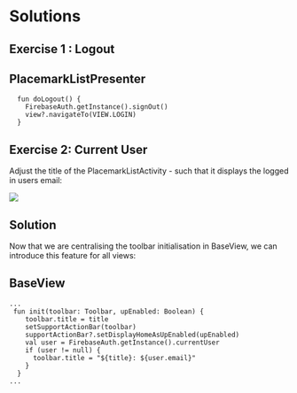 # Solutions

## Exercise 1 : Logout

## PlacemarkListPresenter

~~~
  fun doLogout() {
    FirebaseAuth.getInstance().signOut()
    view?.navigateTo(VIEW.LOGIN)
  }

~~~

## Exercise 2: Current User

Adjust the title of the PlacemarkListActivity - such that it displays the logged in users email:

![](img/13.png)

## Solution

Now that we are centralising the toolbar initialisation in BaseView, we can introduce this feature for all views:

## BaseView

~~~
...
 fun init(toolbar: Toolbar, upEnabled: Boolean) {
    toolbar.title = title
    setSupportActionBar(toolbar)
    supportActionBar?.setDisplayHomeAsUpEnabled(upEnabled)
    val user = FirebaseAuth.getInstance().currentUser
    if (user != null) {
      toolbar.title = "${title}: ${user.email}"
    }
  }
...
~~~

